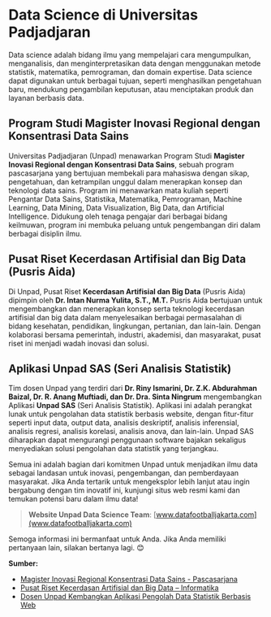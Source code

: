 # Data Science di Universitas Padjadjaran

Data science adalah bidang ilmu yang mempelajari cara mengumpulkan, menganalisis, dan menginterpretasikan data dengan menggunakan metode statistik, matematika, pemrograman, dan domain expertise. Data science dapat digunakan untuk berbagai tujuan, seperti menghasilkan pengetahuan baru, mendukung pengambilan keputusan, atau menciptakan produk dan layanan berbasis data.

## Program Studi Magister Inovasi Regional dengan Konsentrasi Data Sains

Universitas Padjadjaran (Unpad) menawarkan Program Studi **Magister Inovasi Regional dengan Konsentrasi Data Sains**, sebuah program pascasarjana yang bertujuan membekali para mahasiswa dengan sikap, pengetahuan, dan ketrampilan unggul dalam menerapkan konsep dan teknologi data sains. Program ini menawarkan mata kuliah seperti Pengantar Data Sains, Statistika, Matematika, Pemrograman, Machine Learning, Data Mining, Data Visualization, Big Data, dan Artificial Intelligence. Didukung oleh tenaga pengajar dari berbagai bidang keilmuwan, program ini membuka peluang untuk pengembangan diri dalam berbagai disiplin ilmu.

## Pusat Riset Kecerdasan Artifisial dan Big Data (Pusris Aida)

Di Unpad, Pusat Riset **Kecerdasan Artifisial dan Big Data** (Pusris Aida) dipimpin oleh **Dr. Intan Nurma Yulita, S.T., M.T.** Pusris Aida bertujuan untuk mengembangkan dan menerapkan konsep serta teknologi kecerdasan artifisial dan big data dalam menyelesaikan berbagai permasalahan di bidang kesehatan, pendidikan, lingkungan, pertanian, dan lain-lain. Dengan kolaborasi bersama pemerintah, industri, akademisi, dan masyarakat, pusat riset ini menjadi wadah inovasi dan solusi.

## Aplikasi Unpad SAS (Seri Analisis Statistik)

Tim dosen Unpad yang terdiri dari **Dr. Riny Ismarini, Dr. Z.K. Abdurahman Baizal, Dr. R. Anang Muftiadi, dan Dr. Dra. Sinta Ningrum** mengembangkan Aplikasi **Unpad SAS** (Seri Analisis Statistik). Aplikasi ini adalah perangkat lunak untuk pengolahan data statistik berbasis website, dengan fitur-fitur seperti input data, output data, analisis deskriptif, analisis inferensial, analisis regresi, analisis korelasi, analisis anova, dan lain-lain. Unpad SAS diharapkan dapat mengurangi penggunaan software bajakan sekaligus menyediakan solusi pengolahan data statistik yang terjangkau.

Semua ini adalah bagian dari komitmen Unpad untuk menjadikan ilmu data sebagai landasan untuk inovasi, pengembangan, dan pemberdayaan masyarakat. Jika Anda tertarik untuk mengeksplor lebih lanjut atau ingin bergabung dengan tim inovatif ini, kunjungi situs web resmi kami dan temukan potensi baru dalam ilmu data!

> **Website Unpad Data Science Team**: [www.datafootballjakarta.com](www.datafootballjakarta.com)

Semoga informasi ini bermanfaat untuk Anda. Jika Anda memiliki pertanyaan lain, silakan bertanya lagi. 😊

**Sumber:**
- [Magister Inovasi Regional Konsentrasi Data Sains - Pascasarjana](https://pasca.unpad.ac.id/program-magister-hybrid-project-based-learning/magister-inovasi-regional-konsentrasi-data-sains/)
- [Pusat Riset Kecerdasan Artifisial dan Big Data – Informatika](https://informatika.unpad.ac.id/pusat-riset-kecerdasan-artifisial-dan-big-data/)
- [Dosen Unpad Kembangkan Aplikasi Pengolah Data Statistik Berbasis Web](https://www.unpad.ac.id/2022/04/dosen-unpad-kembangkan-aplikasi-pengolah-data-statistik-berbasis-web/)
